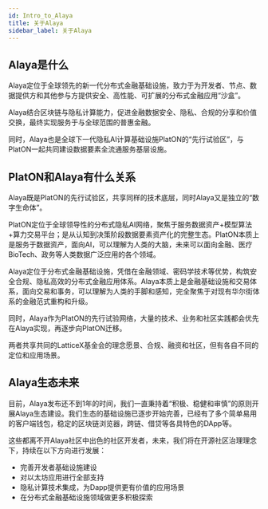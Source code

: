 ```yaml
---
id: Intro_to_Alaya
title: 关于Alaya
sidebar_label: 关于Alaya
---
```




## **Alaya是什么**

Alaya定位于全球领先的新一代分布式金融基础设施，致力于为开发者、节点、数据提供方和其他参与方提供安全、高性能、可扩展的分布式金融应用“沙盒”。

Alaya结合区块链与隐私计算能力，促进金融数据安全、隐私、合规的分享和价值交换，最终实现服务于与全球范围的普惠金融。

同时，Alaya也是全球下一代隐私AI计算基础设施PlatON的“先行试验区”，与PlatON一起共同建设数据要素全流通服务基层设施。



## **PlatON和Alaya有什么关系**

Alaya既是PlatON的先行试验区，共享同样的技术底层，同时Alaya又是独立的“数字生命体”。

PlatON定位于全球领导性的分布式隐私AI网络，聚焦于服务数据资产+模型算法+算力交易平台；是从认知到决策阶段数据要素资产化的完整生态。PlatON本质上是服务于数据资产，面向AI，可以理解为人类的大脑，未来可以面向金融、医疗BioTech、政务等人类数据广泛应用的各个领域。

Alaya定位于分布式金融基础设施，凭借在金融领域、密码学技术等优势，构筑安全合规、隐私高效的分布式金融应用体系。Alaya本质上是金融基础设施和交易体系，面向交易和事务，可以理解为人类的手脚和感知，完全聚焦于对现有华尔街体系的金融范式重构和升级。

同时，Alaya作为PlatON的先行试验网络，大量的技术、业务和社区实践都会优先在Alaya实现，再逐步向PlatON迁移。

两者共享共同的LatticeX基金会的理念愿景、合规、融资和社区，但有各自不同的定位和应用场景。



## Alaya生态未来

目前，Alaya发布还不到1年的时间，我们一直秉持着“积极、稳健和审慎”的原则开展Alaya生态建设。我们生态的基础设施已逐步开始完善，已经有了多个简单易用的客户端钱包，稳定的区块链浏览器，跨链、借贷等各具特色的DApp等。

这些都离不开Alaya社区中出色的社区开发者，未来，我们将在开源社区治理理念下，持续在以下方向进行发展：

- 完善开发者基础设施建设
- 对以太坊应用进行全部支持
- 隐私计算技术集成，为Dapp提供更有价值的应用场景
- 在分布式金融基础设施领域做更多积极探索

